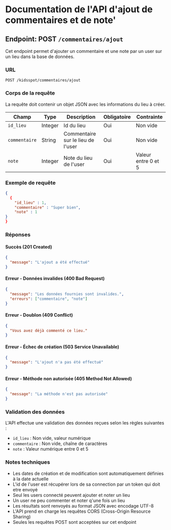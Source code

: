 # Documentation de l'API d'ajout de commentaires et de note'

## Endpoint: POST `/commentaires/ajout`

Cet endpoint permet d'ajouter un commentaire et une note par un user sur un lieu dans la base de données.

### URL

```
POST /kidsspot/commentaires/ajout
```

### Corps de la requête

La requête doit contenir un objet JSON avec les informations du lieu à créer.

| Champ           | Type    | Description                           | Obligatoire | Contrainte |
|-----------------|---------|---------------------------------------|-------------|-----|
| `id_lieu`       | Integer | Id du lieu                            | Oui         | Non vide |
| `commentaire`   | String  | Commentaire sur le lieu de l'user                 | Oui         | Non vide |
| `note`          | Integer | Note du lieu de l'user | Oui  | Valeur entre 0 et 5 |

### Exemple de requête

```json
{
  {
    "id_lieu" : 1,
    "commentaire" : "Super bien",
    "note" : 1
}
}
```

### Réponses

#### Succès (201 Created)

```json
{
  "message": "L'ajout a été effectué"
}
```

#### Erreur - Données invalides (400 Bad Request)

```json
{
  "message": "Les données fournies sont invalides.",
  "erreurs": ["commentaire", "note"]
}
```

#### Erreur - Doublon (409 Conflict)

```json
{
  "Vous avez déjà commenté ce lieu."
}
```

#### Erreur - Échec de création (503 Service Unavailable)

```json
{
  "message": "L'ajout n'a pas été effectué"
}
```

#### Erreur - Méthode non autorisée (405 Method Not Allowed)

```json
{
  "message": "La méthode n'est pas autorisée"
}
```

### Validation des données

L'API effectue une validation des données reçues selon les règles suivantes :
- `id_lieu` : Non vide, valeur numérique
- `commentaire` : Non vide, chaîne de caractères
- `note` : Valeur numérique entre 0 et 5

### Notes techniques

- Les dates de création et de modification sont automatiquement définies à la date actuelle
- L'id de l'user est récupérer lors de sa connection par un token qui doit etre envoyé
- Seul les users connecté peuvent ajouter et noter un lieu
- Un user ne peu commenter et noter q'une fois un lieu
- Les résultats sont renvoyés au format JSON avec encodage UTF-8
- L'API prend en charge les requêtes CORS (Cross-Origin Resource Sharing)
- Seules les requêtes POST sont acceptées sur cet endpoint